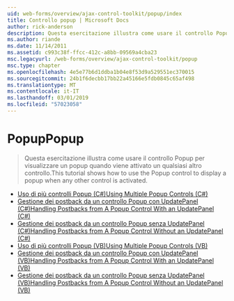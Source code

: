 ```yaml
---
uid: web-forms/overview/ajax-control-toolkit/popup/index
title: Controllo popup | Microsoft Docs
author: rick-anderson
description: Questa esercitazione illustra come usare il controllo Popup per visualizzare un popup quando viene attivato un qualsiasi altro controllo.
ms.author: riande
ms.date: 11/14/2011
ms.assetid: c993c38f-ffcc-412c-a8bb-09569a4cba23
msc.legacyurl: /web-forms/overview/ajax-control-toolkit/popup
msc.type: chapter
ms.openlocfilehash: 4e5e77b6d1ddba1b04e8f53d9a529551ec370015
ms.sourcegitcommit: 24b1f6decbb17bb22a45166e5fdb0845c65af498
ms.translationtype: MT
ms.contentlocale: it-IT
ms.lasthandoff: 03/01/2019
ms.locfileid: "57023058"
---
```

<a name="popup"></a><span data-ttu-id="f66f9-103">Popup</span><span class="sxs-lookup"><span data-stu-id="f66f9-103">Popup</span></span>
====================
> <span data-ttu-id="f66f9-104">Questa esercitazione illustra come usare il controllo Popup per visualizzare un popup quando viene attivato un qualsiasi altro controllo.</span><span class="sxs-lookup"><span data-stu-id="f66f9-104">This tutorial shows how to use the Popup control to display a popup when any other control is activated.</span></span>


- [<span data-ttu-id="f66f9-105">Uso di più controlli Popup (C#)</span><span class="sxs-lookup"><span data-stu-id="f66f9-105">Using Multiple Popup Controls (C#)</span></span>](using-multiple-popup-controls-cs.md)
- [<span data-ttu-id="f66f9-106">Gestione dei postback da un controllo Popup con UpdatePanel (C#)</span><span class="sxs-lookup"><span data-stu-id="f66f9-106">Handling Postbacks from A Popup Control With an UpdatePanel (C#)</span></span>](handling-postbacks-from-a-popup-control-with-an-updatepanel-cs.md)
- [<span data-ttu-id="f66f9-107">Gestione dei postback da un controllo Popup senza UpdatePanel (C#)</span><span class="sxs-lookup"><span data-stu-id="f66f9-107">Handling Postbacks from A Popup Control Without an UpdatePanel (C#)</span></span>](handling-postbacks-from-a-popup-control-without-an-updatepanel-cs.md)
- [<span data-ttu-id="f66f9-108">Uso di più controlli Popup (VB)</span><span class="sxs-lookup"><span data-stu-id="f66f9-108">Using Multiple Popup Controls (VB)</span></span>](using-multiple-popup-controls-vb.md)
- [<span data-ttu-id="f66f9-109">Gestione dei postback da un controllo Popup con UpdatePanel (VB)</span><span class="sxs-lookup"><span data-stu-id="f66f9-109">Handling Postbacks from A Popup Control With an UpdatePanel (VB)</span></span>](handling-postbacks-from-a-popup-control-with-an-updatepanel-vb.md)
- [<span data-ttu-id="f66f9-110">Gestione dei postback da un controllo Popup senza UpdatePanel (VB)</span><span class="sxs-lookup"><span data-stu-id="f66f9-110">Handling Postbacks from A Popup Control Without an UpdatePanel (VB)</span></span>](handling-postbacks-from-a-popup-control-without-an-updatepanel-vb.md)
